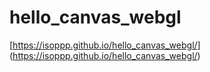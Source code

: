 # hello_canvas_webgl

[https://isoppp.github.io/hello_canvas_webgl/]
(https://isoppp.github.io/hello_canvas_webgl/)